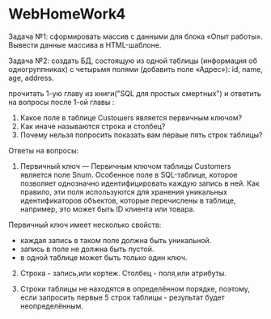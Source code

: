 # WebHomeWork4

Задача №1: сформировать массив с данными для блока «Опыт работы». Вывести данные массива в HTML-шаблоне.

Задача №2: создать БД, состоящую из одной таблицы (информация об одногруппниках) с четырьмя полями (добавить поле «Адрес»): id, name, age, address.

прочитать 1-ую главу из книги("SQL для простых смертных") и ответить на вопросы после 1-ой главы :

1) Какое поле в таблице Custoшers является первичным ключом?
2) Как иначе называются строка и столбец?
3) Почему нельзя попросить показать вам первые пять строк таблицы?

Ответы на вопросы:

1) Первичный ключ — Первичным ключом таблицы Customers является поле Snum. Особенное поле в SQL-таблице, которое позволяет однозначно идентифицировать каждую запись в ней. Как правило, эти поля используются для хранения уникальных идентификаторов объектов, которые перечислены в таблице, например, это может быть ID клиента или товара.

Первичный ключ имеет несколько свойств:

- каждая запись в таком поле должна быть уникальной.
- запись в поле не должна быть пустой.
- в одной таблице может быть только один ключ.

2) Строка - запись,или кортеж.
   Столбец - поля,или атрибуты.
   
3) Строки таблицы не находятся в определённом порядке, поэтому, если запросить первые 5 строк таблицы - результат будет неопределённым.
